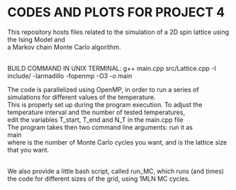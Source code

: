 # CODES AND PLOTS FOR PROJECT 4<br>
This repository hosts files related to the simulation of a 2D spin lattice using the Ising Model and<br>
a Markov chain Monte Carlo algorithm.<br><br>

BUILD COMMAND IN UNIX TERMINAL: g++ main.cpp src/Lattice.cpp -I include/ -larmadillo -fopenmp -O3 -o main <br>

The code is parallelized using OpenMP, in order to run a series of simulations for different values of the temperature.<br>
This is properly set up during the program execution. To adjust the temperature interval and the number of tested temperatures,<br>
edit the variables  T_start, T_end and N_T in the main.cpp file<br>
The program takes then two command line arguments: run it as<br>
main <Ncycles> <L> <br>
where <Ncycles> is the number of Monte Carlo cycles you want, and <L> is the lattice size that you want.<br><br>


We also provide a little bash script, called run_MC, which runs (and times) the code for different sizes of the grid, using 1MLN MC cycles.<br>







